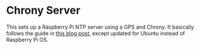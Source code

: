 Chrony Server
=========

This sets up a Raspberry Pi NTP server using a GPS and Chrony. It basically
follows the guide in [this blog
post](https://n4bfr.com/2020/04/chronometer-quick-pi-project/), except updated
for Ubuntu instead of Raspberry Pi OS.
